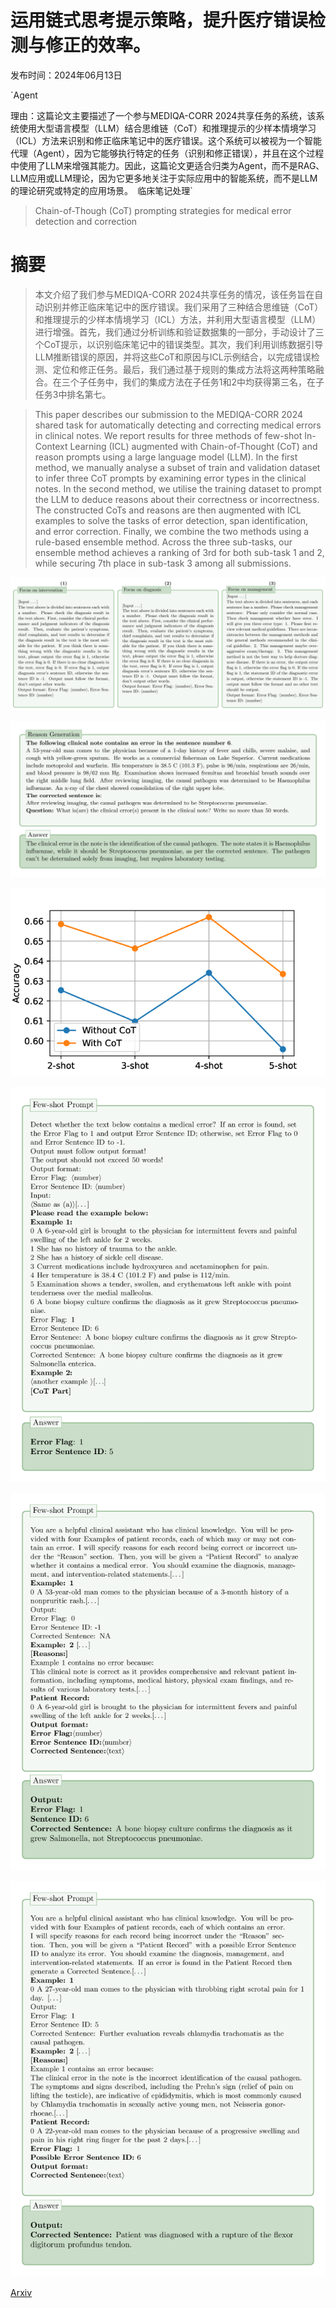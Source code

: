 # 运用链式思考提示策略，提升医疗错误检测与修正的效率。

发布时间：2024年06月13日

`Agent

理由：这篇论文主要描述了一个参与MEDIQA-CORR 2024共享任务的系统，该系统使用大型语言模型（LLM）结合思维链（CoT）和推理提示的少样本情境学习（ICL）方法来识别和修正临床笔记中的医疗错误。这个系统可以被视为一个智能代理（Agent），因为它能够执行特定的任务（识别和修正错误），并且在这个过程中使用了LLM来增强其能力。因此，这篇论文更适合归类为Agent，而不是RAG、LLM应用或LLM理论，因为它更多地关注于实际应用中的智能系统，而不是LLM的理论研究或特定的应用场景。` `临床笔记处理`

> Chain-of-Though (CoT) prompting strategies for medical error detection and correction

# 摘要

> 本文介绍了我们参与MEDIQA-CORR 2024共享任务的情况，该任务旨在自动识别并修正临床笔记中的医疗错误。我们采用了三种结合思维链（CoT）和推理提示的少样本情境学习（ICL）方法，并利用大型语言模型（LLM）进行增强。首先，我们通过分析训练和验证数据集的一部分，手动设计了三个CoT提示，以识别临床笔记中的错误类型。其次，我们利用训练数据引导LLM推断错误的原因，并将这些CoT和原因与ICL示例结合，以完成错误检测、定位和修正任务。最后，我们通过基于规则的集成方法将这两种策略融合。在三个子任务中，我们的集成方法在子任务1和2中均获得第三名，在子任务3中排名第七。

> This paper describes our submission to the MEDIQA-CORR 2024 shared task for automatically detecting and correcting medical errors in clinical notes. We report results for three methods of few-shot In-Context Learning (ICL) augmented with Chain-of-Thought (CoT) and reason prompts using a large language model (LLM). In the first method, we manually analyse a subset of train and validation dataset to infer three CoT prompts by examining error types in the clinical notes. In the second method, we utilise the training dataset to prompt the LLM to deduce reasons about their correctness or incorrectness. The constructed CoTs and reasons are then augmented with ICL examples to solve the tasks of error detection, span identification, and error correction. Finally, we combine the two methods using a rule-based ensemble method. Across the three sub-tasks, our ensemble method achieves a ranking of 3rd for both sub-task 1 and 2, while securing 7th place in sub-task 3 among all submissions.

![运用链式思考提示策略，提升医疗错误检测与修正的效率。](../../../paper_images/2406.09103/x1.png)

![运用链式思考提示策略，提升医疗错误检测与修正的效率。](../../../paper_images/2406.09103/x2.png)

![运用链式思考提示策略，提升医疗错误检测与修正的效率。](../../../paper_images/2406.09103/x3.png)

![运用链式思考提示策略，提升医疗错误检测与修正的效率。](../../../paper_images/2406.09103/x4.png)

![运用链式思考提示策略，提升医疗错误检测与修正的效率。](../../../paper_images/2406.09103/x5.png)

![运用链式思考提示策略，提升医疗错误检测与修正的效率。](../../../paper_images/2406.09103/x6.png)

[Arxiv](https://arxiv.org/abs/2406.09103)